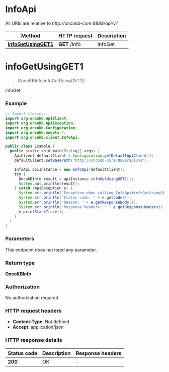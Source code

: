 # InfoApi

All URIs are relative to *http://oncokb-core:8888/api/v1*

Method | HTTP request | Description
------------- | ------------- | -------------
[**infoGetUsingGET1**](InfoApi.md#infoGetUsingGET1) | **GET** /info | infoGet


<a name="infoGetUsingGET1"></a>
# **infoGetUsingGET1**
> OncoKBInfo infoGetUsingGET1()

infoGet

### Example
```java
// Import classes:
import org.oncokb.ApiClient;
import org.oncokb.ApiException;
import org.oncokb.Configuration;
import org.oncokb.models.*;
import org.oncokb.client.InfoApi;

public class Example {
  public static void main(String[] args) {
    ApiClient defaultClient = Configuration.getDefaultApiClient();
    defaultClient.setBasePath("http://oncokb-core:8888/api/v1");

    InfoApi apiInstance = new InfoApi(defaultClient);
    try {
      OncoKBInfo result = apiInstance.infoGetUsingGET1();
      System.out.println(result);
    } catch (ApiException e) {
      System.err.println("Exception when calling InfoApi#infoGetUsingGET1");
      System.err.println("Status code: " + e.getCode());
      System.err.println("Reason: " + e.getResponseBody());
      System.err.println("Response headers: " + e.getResponseHeaders());
      e.printStackTrace();
    }
  }
}
```

### Parameters
This endpoint does not need any parameter.

### Return type

[**OncoKBInfo**](OncoKBInfo.md)

### Authorization

No authorization required

### HTTP request headers

 - **Content-Type**: Not defined
 - **Accept**: application/json

### HTTP response details
| Status code | Description | Response headers |
|-------------|-------------|------------------|
**200** | OK |  -  |

